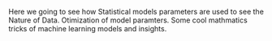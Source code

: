Here we going to see how Statistical models parameters are used to see the Nature of Data.
Otimization of model paramters.
Some cool mathmatics tricks of machine learning models and insights.

